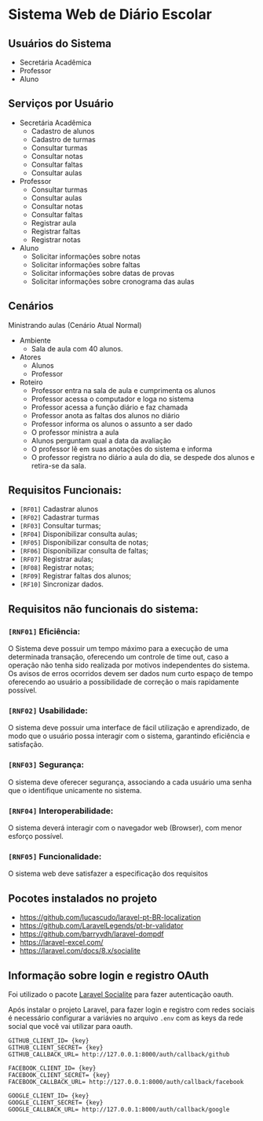 # Sistema Web de Diário Escolar

## Usuários do Sistema
- Secretária Acadêmica
- Professor
- Aluno

## Serviços por Usuário
- Secretária Acadêmica
    - Cadastro de alunos
    - Cadastro de turmas
    - Consultar turmas
    - Consultar notas
    - Consultar faltas
    - Consultar aulas
- Professor
    - Consultar turmas
    - Consultar aulas
    - Consultar notas
    - Consultar faltas
    - Registrar aula
    - Registrar faltas
    - Registrar notas
- Aluno
    - Solicitar informações sobre notas
    - Solicitar informações sobre faltas
    - Solicitar informações sobre datas de provas
    - Solicitar informações sobre cronograma das aulas

## Cenários
Ministrando aulas (Cenário Atual Normal)
- Ambiente
    - Sala de aula com 40 alunos.
- Atores
    - Alunos
    - Professor
- Roteiro
    - Professor entra na sala de aula e cumprimenta os alunos
    - Professor acessa o computador e loga no sistema
    - Professor acessa a função diário e faz chamada
    -  Professor anota as faltas dos alunos no diário
    -  Professor informa os alunos o assunto a ser dado
    -  O professor ministra a aula
    -  Alunos perguntam qual a data da avaliação
    -  O professor lê em suas anotações do sistema e informa
    -  O professor registra no diário a aula do dia, se despede dos alunos e retira-se da sala.

## Requisitos Funcionais:
- ``[RF01]`` Cadastrar alunos
- ``[RF02]`` Cadastrar turmas
- ``[RF03]`` Consultar turmas;
- ``[RF04]`` Disponibilizar consulta aulas;
- ``[RF05]`` Disponibilizar consulta de notas;
- ``[RF06]`` Disponibilizar consulta de faltas;
- ``[RF07]`` Registrar aulas;
- ``[RF08]`` Registrar notas;
- ``[RF09]`` Registrar faltas dos alunos;
- ``[RF10]`` Sincronizar dados.

## Requisitos não funcionais do sistema:
### ``[RNF01]`` Eficiência: 
O Sistema deve possuir um tempo máximo para a execução de
uma determinada transação, oferecendo um controle de time out, caso a operação
não tenha sido realizada por motivos independentes do sistema. Os avisos de
erros ocorridos devem ser dados num curto espaço de tempo oferecendo ao
usuário a possibilidade de correção o mais rapidamente possível.
### ``[RNF02]`` Usabilidade: 
O sistema deve possuir uma interface de fácil utilização e
aprendizado, de modo que o usuário possa interagir com o sistema, garantindo
eficiência e satisfação.
### ``[RNF03]`` Segurança: 
O sistema deve oferecer segurança, associando a cada
usuário uma senha que o identifique unicamente no sistema.
### ``[RNF04]`` Interoperabilidade: 
O sistema deverá interagir com o navegador web
(Browser), com menor esforço possível.
### ``[RNF05]`` Funcionalidade: 
O sistema web deve satisfazer a especificação dos
requisitos

#### ########################################

## Pocotes instalados no projeto
- https://github.com/lucascudo/laravel-pt-BR-localization
- https://github.com/LaravelLegends/pt-br-validator
- https://github.com/barryvdh/laravel-dompdf
- https://laravel-excel.com/
- https://laravel.com/docs/8.x/socialite

## Informação sobre login e registro OAuth
Foi utilizado o pacote [Laravel Socialite](https://laravel.com/docs/8.x/socialite) para fazer autenticação oauth.

Após instalar o projeto Laravel, para fazer login e registro com redes sociais é necessário configurar a variávies no arquivo ``.env`` com as keys da rede social que você vai utilizar para oauth.

```
GITHUB_CLIENT_ID= {key}
GITHUB_CLIENT_SECRET= {key}
GITHUB_CALLBACK_URL= http://127.0.0.1:8000/auth/callback/github

FACEBOOK_CLIENT_ID= {key}
FACEBOOK_CLIENT_SECRET= {key}
FACEBOOK_CALLBACK_URL= http://127.0.0.1:8000/auth/callback/facebook

GOOGLE_CLIENT_ID= {key}
GOOGLE_CLIENT_SECRET= {key}
GOOGLE_CALLBACK_URL= http://127.0.0.1:8000/auth/callback/google
```

